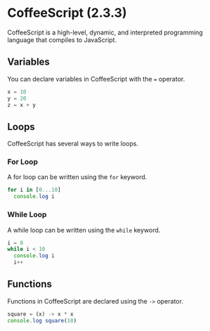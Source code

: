 # CoffeeScript (2.3.3)

CoffeeScript is a high-level, dynamic, and interpreted programming language that compiles to JavaScript.

## Variables

You can declare variables in CoffeeScript with the `=` operator.

```javascript
x = 10
y = 20
z = x + y
```

## Loops

CoffeeScript has several ways to write loops.

### For Loop

A for loop can be written using the `for` keyword.

```javascript
for i in [0...10]
  console.log i
```

### While Loop

A while loop can be written using the `while` keyword.

```javascript
i = 0
while i < 10
  console.log i
  i++
```

## Functions

Functions in CoffeeScript are declared using the `->` operator.

```javascript
square = (x) -> x * x
console.log square(10)
```
